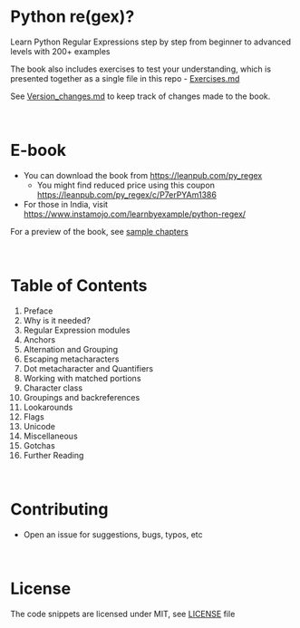 # Python re(gex)?

Learn Python Regular Expressions step by step from beginner to advanced levels with 200+ examples

The book also includes exercises to test your understanding, which is presented together
as a single file in this repo - [Exercises.md](./exercises/Exercises.md)

See [Version_changes.md](./Version_changes.md) to keep track of changes made to the book.

<br>

# E-book

* You can download the book from https://leanpub.com/py_regex
    * You might find reduced price using this coupon https://leanpub.com/py_regex/c/P7erPYAm1386
* For those in India, visit https://www.instamojo.com/learnbyexample/python-regex/

For a preview of the book, see [sample chapters](./sample_chapters/Python_Regex_sample.pdf)

<br>

# Table of Contents

1. Preface
2. Why is it needed?
3. Regular Expression modules
4. Anchors
5. Alternation and Grouping
6. Escaping metacharacters
7. Dot metacharacter and Quantifiers
8. Working with matched portions
9. Character class
10. Groupings and backreferences
11. Lookarounds
12. Flags
13. Unicode
14. Miscellaneous
15. Gotchas
16. Further Reading

<br>

# Contributing

* Open an issue for suggestions, bugs, typos, etc

<br>

# License

The code snippets are licensed under MIT, see [LICENSE](./LICENSE) file

